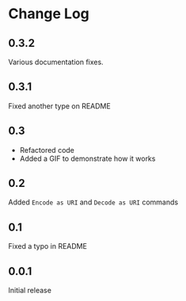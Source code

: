 # Change Log

## 0.3.2

Various documentation fixes.

## 0.3.1

Fixed another type on README

## 0.3

* Refactored code
* Added a GIF to demonstrate how it works

## 0.2

Added `Encode as URI` and `Decode as URI` commands

## 0.1

Fixed a typo in README

## 0.0.1

Initial release

